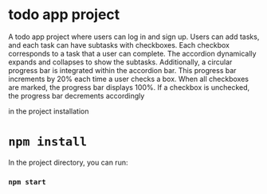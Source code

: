 # todo app project 

  A todo app project where users can log in and sign up. Users can add tasks, and each task can have subtasks with checkboxes. Each checkbox corresponds to a task that a user can complete. The accordion dynamically expands and collapses to show the subtasks. Additionally, a circular progress bar is integrated within the accordion bar. This progress bar increments by 20% each time a user checks a box. When all checkboxes are marked, the progress bar displays 100%. If a checkbox is unchecked, the progress bar decrements accordingly



in the project installation 

# `npm install`


In the project directory, you can run:

### `npm start`
